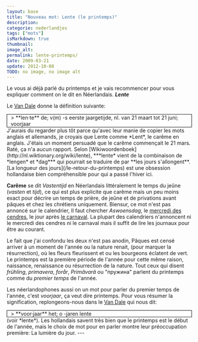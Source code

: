 ```yaml
---
layout: base
title: "Nouveau mot: Lente (le printemps)"
description: 
categorie: nederlandjes
tags: ["mots"]
isMarkdown: true
thumbnail: 
image_alt: 
permalink: lente-printemps/
date: 2009-03-21
update: 2012-10-08
TODO: no image, no image alt
---
```




Le vous ai déjà parlé du printemps et je vais recommencer pour vous expliquer comment on le dit en Néerlandais. ***Lente***

Le [Van Dale](http://www.vandale.nl/vandale/opzoeken/woordenboek/?zoekwoord=lente) donne la définition suivante:
<!-- HTML -->
<div style="border:1px solid black; background-color:#FFF; padding-left:10px;">
<!-- / HTML -->
> **len·te** de; v(m) -s eerste jaargetijde, nl. van 21 maart tot 21 juni; voorjaar
<!-- HTML -->
</div>
<!-- / HTML -->
J'aurais du regarder plus tôt parce qu'avec leur manie de copier les mots anglais et allemands, je croyais que Lente comme *Lent*, le carême en anglais. J'étais un moment persuadé que le carême commençait le 21 mars. Raté, ça n'a aucun rapport. Selon [Wikiwoordenboek](http://nl.wiktionary.org/wiki/lente), ***lente* vient de la combinaison de *lengen* et *dag*** qui pourrait se traduire de par **les jours s'allongent**. [La longueur des jours](/le-retour-du-printemps) est une obsession hollandaise bien compréhensible pour qui a passé l'hiver ici.

**Carême** se dit *Vastentijd* en Néerlandais littéralement le temps du jeûne (*vasten* et *tijd*), ce qui est plus explicite que carême mais un peu moins exact pour décrire un temps de prière, de jeûne et de privations avant pâques et chez les chrétiens uniquement. Biensur, ce mot n'est pas annoncé sur le calendrier, Il faut chercher *Aswoensdag*, le [mercredi des cendres](/mercredi-des-cendres), le jour après [le carnaval](/mardi-gras-jour-de-carnaval). La plupart des calendriers n'annoncent ni le mercredi des cendres ni le carnaval mais il suffit de lire les journaux pour être au courant.

Le fait que j'ai confondu les deux n'est pas anodin, Pâques est censé arriver à un moment de l'année ou la nature renait, (pour marquer la résurrection), où les fleurs fleurissent et ou les bourgeons éclatent de vert. Le printemps est la première période de l'année pour cette même raison, naissance, renaissance ou résurrection de la nature. Tout ceux qui disent *frühling*, *primavera*, *forår*, *Primãvarã* ou "пружина" parlent du printemps comme du *premier temps* de l'année. 

Les néerlandophones aussi on un mot pour parler du premier temps de l'année, c'est *voorjaar*, ça veut dire printemps. Pour vous résumer la signification, replongeons-nous dans le [Van Dale](http://www.vandale.nl/vandale/opzoeken/woordenboek/?zoekwoord=voorjaar) qui nous dit:
<!-- HTML -->
<div style="border:1px solid black; background-color:#FFF; padding-left:10px;">
<!-- / HTML -->
> **voor·jaar** het; o -jaren lente
<!-- HTML -->
</div>
<!-- / HTML -->
(voir *lente*). Les hollandais savent très bien que le printemps est le début de l'année, mais le choix de mot pour en parler montre leur préoccupation première: La lumière du jour.
---